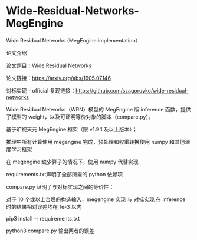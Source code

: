 # Wide-Residual-Networks-MegEngine
Wide Residual Networks (MegEngine implementation）

论文介绍

论文题目：Wide Residual Networks

论文链接：https://arxiv.org/abs/1605.07146

对标实现 - official 复现链接：https://github.com/szagoruyko/wide-residual-networks

Wide Residual Networks（WRN）模型的 MegEngine 版 inference 函数，提供了模型的 weight，以及可证明等价对象的脚本（compare.py）。

基于旷视天元 MegEngine 框架（限 v1.9.1 及以上版本）；

推理中所有计算使用 megengine 完成，预处理和权重转换使用 numpy 和其他深度学习框架

在 megengine 缺少算子的情况下，使用 numpy 代替实现

requirements.txt声明了全部所需的 python 依赖项

compare.py 证明了与对标实现之间的等价性：

对于 10 个或以上合理的构造输入，megengine 实现 与 对标实现 在 inference 时的结果相对误差均在 1e-3 以内

pip3 install -r requirements.txt

python3 compare.py 输出两者的误差

